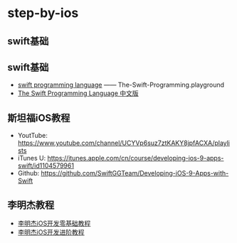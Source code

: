 
# step-by-ios

## swift基础

## swift基础
* [swift programming language](https://github.com/NorthFacing/step-by-ios/tree/swift-playgrounds) —— The-Swift-Programming.playground
* [The Swift Programming Language 中文版](http://wiki.jikexueyuan.com/project/swift/)

## 斯坦福iOS教程
  * YoutTube: https://www.youtube.com/channel/UCYVp6suz7ztKAKY8jpfACXA/playlists
  * iTunes U: https://itunes.apple.com/cn/course/developing-ios-9-apps-swift/id1104579961
  * Github: https://github.com/SwiftGGTeam/Developing-iOS-9-Apps-with-Swift

## 李明杰教程
* [李明杰iOS开发零基础教程](https://www.youtube.com/playlist?list=PLA6jHRjO5purcC9MBPX2b5CKQ3dNma5Yl)
* [李明杰iOS开发进阶教程](https://www.youtube.com/playlist?list=PLA6jHRjO5puqKjOYHWOYFSZgtMKuw7dWT)
